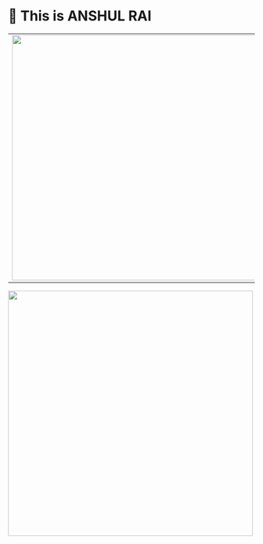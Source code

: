 # 👋 This is ANSHUL RAI  


<table border="0">
 <tr>
  <td border="0"> <img src="assets\animation_500_kckasloz.gif" height="500" width="500"></td>
  <td border="0"></td>
 </tr>
</table>

<div class="hello">
<img src="assets\animation_500_kckasloz.gif" height="500" width="500">
</div>

